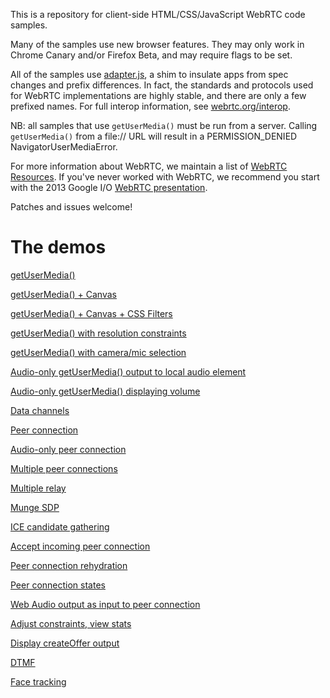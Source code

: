 This is a repository for client-side HTML/CSS/JavaScript WebRTC code samples.

Many of the samples use new browser features. They may only work in Chrome Canary and/or Firefox Beta, and may require flags to be set.

All of the samples use [adapter.js](https://github.com/GoogleChrome/webrtc/blob/master/adapter.js), a shim to insulate apps from spec changes and prefix differences. In fact, the standards and protocols used for WebRTC implementations are highly stable, and there are only a few prefixed names. For full interop information, see [webrtc.org/interop](http://www.webrtc.org/interop).

NB: all samples that use `getUserMedia()` must be run from a server. Calling `getUserMedia()` from a file:// URL will result in a PERMISSION_DENIED NavigatorUserMediaError.

For more information about WebRTC, we maintain a list of [WebRTC Resources](https://docs.google.com/document/d/1idl_NYQhllFEFqkGQOLv8KBK8M3EVzyvxnKkHl4SuM8/edit). If you've never worked with WebRTC, we recommend you start with the 2013 Google I/O [WebRTC presentation](http://www.youtube.com/watch?v=p2HzZkd2A40).

Patches and issues welcome!

The demos
=========

[getUserMedia()](http://googlechrome.github.io/webrtc/samples/web/content/getusermedia)

[getUserMedia() + Canvas](http://googlechrome.github.io/webrtc/samples/web/content/getusermedia-canvas)

[getUserMedia() + Canvas + CSS Filters](http://googlechrome.github.io/webrtc/samples/web/content/getusermedia-filter)

[getUserMedia() with resolution constraints](http://googlechrome.github.io/webrtc/samples/web/content/getusermedia-resolution)

[getUserMedia() with camera/mic selection](http://googlechrome.github.io/webrtc/samples/web/content/getusermedia-source)

[Audio-only getUserMedia() output to local audio element](http://googlechrome.github.io/webrtc/samples/web/content/getusermedia-audio)

[Audio-only getUserMedia() displaying volume](http://googlechrome.github.io/webrtc/samples/web/content/getusermedia-volume)

[Data channels](http://googlechrome.github.io/webrtc/samples/web/content/datachannel)

[Peer connection](http://googlechrome.github.io/webrtc/samples/web/content/peerconnection)

[Audio-only peer connection](http://googlechrome.github.io/webrtc/samples/web/content/peerconnection-audio)

[Multiple peer connections](http://googlechrome.github.io/webrtc/samples/web/content/multiple)

[Multiple relay](http://googlechrome.github.io/webrtc/samples/web/content/multiple-relay)

[Munge SDP](http://googlechrome.github.io/webrtc/samples/web/content/munge-sdp)

[ICE candidate gathering](http://googlechrome.github.io/webrtc/samples/web/content/trickle-ice)

[Accept incoming peer connection](http://googlechrome.github.io/webrtc/samples/web/content/pr-answer)

[Peer connection rehydration](http://googlechrome.github.io/webrtc/samples/web/content/rehydrate)

[Peer connection states](http://googlechrome.github.io/webrtc/samples/web/content/peerconnection-states)

[Web Audio output as input to peer connection](http://googlechrome.github.io/webrtc/samples/web/content/webaudio-input)

[Adjust constraints, view stats](http://googlechrome.github.io/webrtc/samples/web/content/constraints)

[Display createOffer output](http://googlechrome.github.io/webrtc/samples/web/content/create-offer)

[DTMF](http://googlechrome.github.io/webrtc/samples/web/content/dtmf)

[Face tracking](http://googlechrome.github.io/webrtc/samples/web/content/face)
